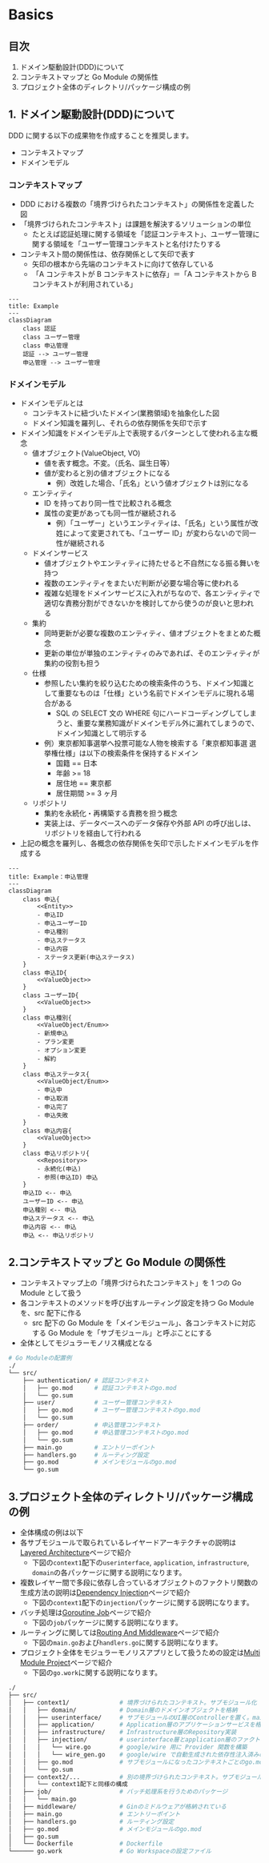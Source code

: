 # Basics

## 目次

1. ドメイン駆動設計(DDD)について
2. コンテキストマップと Go Module の関係性
3. プロジェクト全体のディレクトリ/パッケージ構成の例

## 1. ドメイン駆動設計(DDD)について

DDD に関する以下の成果物を作成することを推奨します。

- コンテキストマップ
- ドメインモデル

### コンテキストマップ

- DDD における複数の「境界づけられたコンテキスト」の関係性を定義した図
- 「境界づけられたコンテキスト」は課題を解決するソリューションの単位
  - たとえば認証処理に関する領域を「認証コンテキスト」、ユーザー管理に関する領域を「ユーザー管理コンテキストと名付けたりする
- コンテキスト間の関係性は、依存関係として矢印で表す
  - 矢印の根本から先端のコンテキストに向けて依存している
  - 「A コンテキストが B コンテキストに依存」＝「A コンテキストから B コンテキストが利用されている」

```mermaid
---
title: Example
---
classDiagram
    class 認証
    class ユーザー管理
    class 申込管理
    認証 --> ユーザー管理
    申込管理 --> ユーザー管理
```

### ドメインモデル

- ドメインモデルとは
  - コンテキストに紐づいたドメイン(業務領域)を抽象化した図
  - ドメイン知識を羅列し、それらの依存関係を矢印で示す
- ドメイン知識をドメインモデル上で表現するパターンとして使われる主な概念
  - 値オブジェクト(ValueObject, VO)
    - 値を表す概念。不変。（氏名、誕生日等）
    - 値が変わると別の値オブジェクトになる
      - 例）改姓した場合、「氏名」という値オブジェクトは別になる
  - エンティティ
    - ID を持っており同一性で比較される概念
    - 属性の変更があっても同一性が継続される
      - 例）「ユーザー」というエンティティは、「氏名」という属性が改姓によって変更されても、「ユーザー ID」が変わらないので同一性が継続される
  - ドメインサービス
    - 値オブジェクトやエンティティに持たせると不自然になる振る舞いを持つ
    - 複数のエンティティをまたいだ判断が必要な場合等に使われる
    - 複雑な処理をドメインサービスに入れがちなので、各エンティティで適切な責務分割ができないかを検討してから使うのが良いと思われる
  - 集約
    - 同時更新が必要な複数のエンティティ、値オブジェクトをまとめた概念
    - 更新の単位が単独のエンティティのみであれば、そのエンティティが集約の役割も担う
  - 仕様
    - 参照したい集約を絞り込むための検索条件のうち、ドメイン知識として重要なものは「仕様」という名前でドメインモデルに現れる場合がある
      - SQL の SELECT 文の WHERE 句にハードコーディングしてしまうと、重要な業務知識がドメインモデル外に漏れてしまうので、ドメイン知識として明示する
    - 例）東京都知事選挙へ投票可能な人物を検索する「東京都知事選 選挙権仕様」は以下の検索条件を保持するドメイン
      - 国籍 == 日本
      - 年齢 >= 18
      - 居住地 == 東京都
      - 居住期間 >= 3 ヶ月
  - リポジトリ
    - 集約を永続化・再構築する責務を担う概念
    - 実装上は、データベースへのデータ保存や外部 API の呼び出しは、リポジトリを経由して行われる
- 上記の概念を羅列し、各概念の依存関係を矢印で示したドメインモデルを作成する

```mermaid
---
title: Example：申込管理
---
classDiagram
    class 申込{
        <<Entity>>
        - 申込ID
        - 申込ユーザーID
        - 申込種別
        - 申込ステータス
        - 申込内容
        - ステータス更新(申込ステータス)
    }
    class 申込ID{
        <<ValueObject>>
    }
    class ユーザーID{
        <<ValueObject>>
    }
    class 申込種別{
        <<ValueObject/Enum>>
        - 新規申込
        - プラン変更
        - オプション変更
        - 解約
    }
    class 申込ステータス{
        <<ValueObject/Enum>>
        - 申込中
        - 申込取消
        - 申込完了
        - 申込失敗
    }
    class 申込内容{
        <<ValueObject>>
    }
    class 申込リポジトリ{
        <<Repository>>
        - 永続化(申込)
        - 参照(申込ID) 申込
    }
    申込ID <-- 申込
    ユーザーID <-- 申込
    申込種別 <-- 申込
    申込ステータス <-- 申込
    申込内容 <-- 申込
    申込 <-- 申込リポジトリ
```

## 2.コンテキストマップと Go Module の関係性

- コンテキストマップ上の「境界づけられたコンテキスト」を 1 つの Go Module として扱う
- 各コンテキストのメソッドを呼び出すルーティング設定を持つ Go Module を、src 配下に作る
  - src 配下の Go Module を「メインモジュール」、各コンテキストに対応する Go Module を「サブモジュール」と呼ぶことにする
- 全体としてモジュラーモノリス構成となる

```bash
# Go Moduleの配置例
./
└── src/
    ├── authentication/ # 認証コンテキスト
    │   ├── go.mod      # 認証コンテキストのgo.mod
    │   └── go.sum
    ├── user/           # ユーザー管理コンテキスト
    │   ├── go.mod      # ユーザー管理コンテキストのgo.mod
    │   └── go.sum
    ├── order/          # 申込管理コンテキスト
    │   ├── go.mod      # 申込管理コンテキストのgo.mod
    │   └── go.sum
    ├── main.go         # エントリーポイント
    ├── handlers.go     # ルーティング設定
    ├── go.mod          # メインモジュールのgo.mod
    └── go.sum
```

## 3.プロジェクト全体のディレクトリ/パッケージ構成の例

- 全体構成の例は以下
- 各サブモジュールで取られているレイヤードアーキテクチャの説明は[Layered Architecture](./layered-architecture.md)ページで紹介
  - 下図の`context1`配下の`userinterface`, `application`, `infrastructure`, `domain`の各パッケージに関する説明になります。
- 複数レイヤー間で多段に依存し合っているオブジェクトのファクトリ関数の生成方法の説明は[Dependency Injection](./dependency-injection.md)ページで紹介
  - 下図の`context1`配下の`injection`パッケージに関する説明になります。
- バッチ処理は[Goroutine Job](./goroutine-job.md)ページで紹介
  - 下図の`job`パッケージに関する説明になります。
- ルーティングに関しては[Routing And Middleware](./routing-and-middleware.md)ページで紹介
  - 下図の`main.go`および`handlers.go`に関する説明になります。
- プロジェクト全体をモジュラーモノリスアプリとして扱うための設定は[Multi Module Project](./multi-module-project.md)ページで紹介
  - 下図の`go.work`に関する説明になります。

```bash
./
├── src/
│   ├── context1/              # 境界づけられたコンテキスト。サブモジュール化
│   │   ├── domain/            # Domain層のドメインオブジェクトを格納
│   │   ├── userinterface/     # サブモジュールのUI層のControllerを置く。mainモジュールから呼び出す
│   │   ├── application/       # Application層のアプリケーションサービスを格納。他コンテキストから直接呼ばれる際はここを直接呼び出す
│   │   ├── infrastructure/    # Infrastructure層のRepository実装
│   │   ├── injection/         # userinterface層とapplication層のファクトリ関数に依存性を注入したファクトリ関数を生成
│   │   │   └── wire.go        # google/wire 用に Provider 関数を構築
│   │   │   └── wire_gen.go    # google/wire で自動生成された依存性注入済みのファクトリ関数が格納されている
│   │   ├── go.mod             # サブモジュールになったコンテキストごとのgo.mod
│   │   └── go.sum
│   ├── context2/...           # 別の境界づけられたコンテキスト。サブモジュール化
│   │   └── context1配下と同様の構成
│   ├── job/                   # バッチ処理系を行うためのパッケージ
│   │   └── main.go
│   ├── middleware/            # Ginのミドルウェアが格納されている
│   ├── main.go                # エントリーポイント
│   ├── handlers.go            # ルーティング設定
│   ├── go.mod                 # メインモジュールのgo.mod
│   ├── go.sum
│   └── Dockerfile             # Dockerfile
└────── go.work                # Go Workspaceの設定ファイル
```
